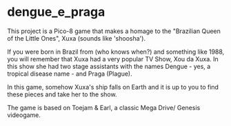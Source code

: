 # dengue_e_praga
This project is a Pico-8 game that makes a homage to the "Brazilian Queen of the Little Ones", Xuxa (sounds like 'shoosha').

If you were born in Brazil from (who knows when?) and something like 1988, you will remember that Xuxa had a very popular TV Show, Xou da Xuxa.
In this show she had two stage assistants with the names Dengue - yes, a tropical disease name - and Praga (Plague).

In this game, somehow Xuxa's ship falls on Earth and it is up to you to find these pieces and take her to the show. 

The game is based on Toejam & Earl, a classic Mega Drive/ Genesis videogame.